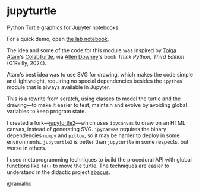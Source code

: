 # jupyturtle
Python Turtle graphics for Jupyter notebooks

For a quick demo, open [the lab notebook](lab.ipynb).

The idea and some of the code for this module was inspired by
[Tolga Atam](https://github.com/tolgaatam)'s
[ColabTurtle](https://github.com/tolgaatam/ColabTurtle/tree/master),
via [Allen Downey](https://github.com/allendowney)'s book
_Think Python, Third Edition_ (O'Reilly, 2024).

Atam's best idea was to use SVG for drawing, which makes the
code simple and lightweight, requiring no special dependencies
besides the `ipython` module that is always available in Jupyter.

This is a rewrite from scratch, using classes to model the turtle
and the drawing—to make it easier to test, maintain and evolve by
avoiding global variables to keep program state.

I created a fork—[jupyturtle2](https://github.com/fluentpython/jupyturtle2)—which
uses `ipycanvas` to draw on an HTML canvas, instead of generating SVG.
`ipycanvas` requires the binary dependencies `numpy` and `pillow`,
so it may be harder to deploy in some environments.
`jupyturtle2` is better than `jupyturtle` in some respects, but worse in others.

I used metaprogramming techniques to build the procedural API
with global functions like `fd()` to move the turtle.
The techniques are easier to understand in the didactic project
[abacus](https://github.com/fluentpython/abacus).


@ramalho
